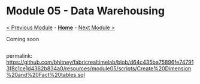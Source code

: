 # Module 05 - Data Warehousing

[< Previous Module](../modules/module04.md) - **[Home](../README.md)** - [Next Module >](./module06.md)

Coming soon



```sql:resources/module05/scripts/Create%20Dimension%20and%20Fact%20tables.sql


```


permalink:
 https://github.com/bhitney/fabricrealtimelab/blob/d64c435ba75896fe747913f8c1ce1d4362b834a0/resources/module05/scripts/Create%20Dimension%20and%20Fact%20tables.sql
